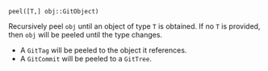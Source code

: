 ```
peel([T,] obj::GitObject)
```

Recursively peel `obj` until an object of type `T` is obtained. If no `T` is provided, then `obj` will be peeled until the type changes.

  * A `GitTag` will be peeled to the object it references.
  * A `GitCommit` will be peeled to a `GitTree`.
